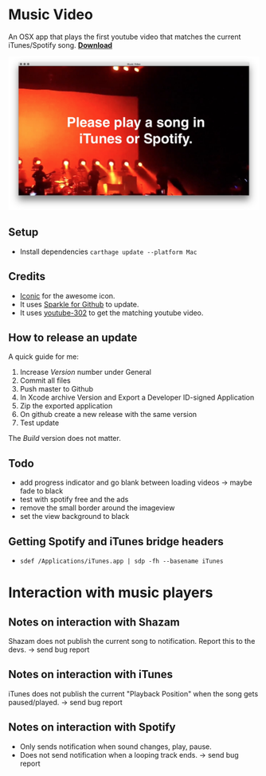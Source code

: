 # Music Video
An OSX app that plays the first youtube video that matches the current iTunes/Spotify song. [**Download**](http://github.yannickweiss.com/?q=yene/Spotify-Video)

![screenshot](screenshot.png)

## Setup
* Install dependencies `carthage update --platform Mac`

## Credits
* [Iconic](https://useiconic.com/) for the awesome icon.
* It uses [Sparkle for Github](https://github.com/yene/Sparkle-for-Github) to update.
* It uses [youtube-302](https://github.com/yene/youtube-302) to get the matching youtube video.

## How to release an update
A quick guide for me:

1. Increase *Version* number under General
2. Commit all files
3. Push master to Github
4. In Xcode archive Version and Export a Developer ID-signed Application
5. Zip the exported application
6. On github create a new release with the same version
7. Test update

The *Build* version does not matter.

## Todo
* add progress indicator and go blank between loading videos -> maybe fade to black
* test with spotify free and the ads
* remove the small border around the imageview
* set the view background to black

## Getting Spotify and iTunes bridge headers
* `sdef /Applications/iTunes.app | sdp -fh --basename iTunes`

# Interaction with music players

## Notes on interaction with Shazam
Shazam does not publish the current song to notification. Report this to the devs. -> send bug report

## Notes on interaction with iTunes
iTunes does not publish the current "Playback Position" when the song gets paused/played. -> send bug report

## Notes on interaction with Spotify
* Only sends notification when sound changes, play, pause.
* Does not send notification when a looping track ends. -> send bug report
